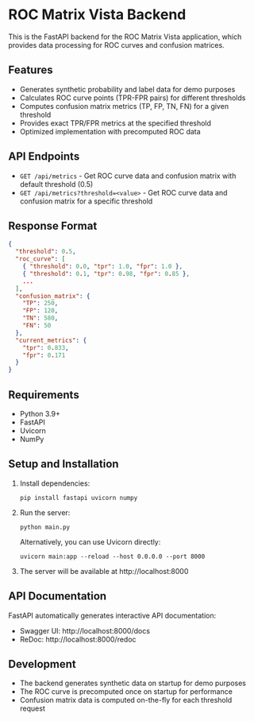 # ROC Matrix Vista Backend

This is the FastAPI backend for the ROC Matrix Vista application, which provides data processing for ROC curves and confusion matrices.

## Features

- Generates synthetic probability and label data for demo purposes
- Calculates ROC curve points (TPR-FPR pairs) for different thresholds
- Computes confusion matrix metrics (TP, FP, TN, FN) for a given threshold
- Provides exact TPR/FPR metrics at the specified threshold
- Optimized implementation with precomputed ROC data

## API Endpoints

- `GET /api/metrics` - Get ROC curve data and confusion matrix with default threshold (0.5)
- `GET /api/metrics?threshold=<value>` - Get ROC curve data and confusion matrix for a specific threshold

## Response Format

```json
{
  "threshold": 0.5,
  "roc_curve": [
    { "threshold": 0.0, "tpr": 1.0, "fpr": 1.0 },
    { "threshold": 0.1, "tpr": 0.98, "fpr": 0.85 },
    ...
  ],
  "confusion_matrix": {
    "TP": 250,
    "FP": 120,
    "TN": 580,
    "FN": 50
  },
  "current_metrics": {
    "tpr": 0.833,
    "fpr": 0.171
  }
}
```

## Requirements

- Python 3.9+
- FastAPI
- Uvicorn
- NumPy

## Setup and Installation

1. Install dependencies:
   ```
   pip install fastapi uvicorn numpy
   ```

2. Run the server:
   ```
   python main.py
   ```
   
   Alternatively, you can use Uvicorn directly:
   ```
   uvicorn main:app --reload --host 0.0.0.0 --port 8000
   ```

3. The server will be available at http://localhost:8000

## API Documentation

FastAPI automatically generates interactive API documentation:

- Swagger UI: http://localhost:8000/docs
- ReDoc: http://localhost:8000/redoc

## Development

- The backend generates synthetic data on startup for demo purposes
- The ROC curve is precomputed once on startup for performance
- Confusion matrix data is computed on-the-fly for each threshold request 